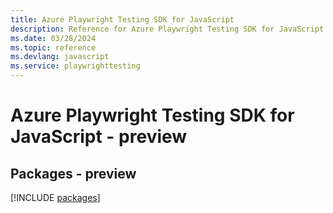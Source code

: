 ```yaml
---
title: Azure Playwright Testing SDK for JavaScript
description: Reference for Azure Playwright Testing SDK for JavaScript
ms.date: 03/28/2024
ms.topic: reference
ms.devlang: javascript
ms.service: playwrighttesting
---
```

# Azure Playwright Testing SDK for JavaScript - preview
## Packages - preview
[!INCLUDE [packages](playwright-testing-index.md)]